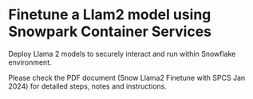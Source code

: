 # Finetune a Llam2 model using Snowpark Container Services

Deploy Llama 2 models to securely interact and run within Snowflake environment. 

Please check the PDF document (Snow Llama2 Finetune with SPCS Jan 2024) for detailed steps, notes and instructions.
